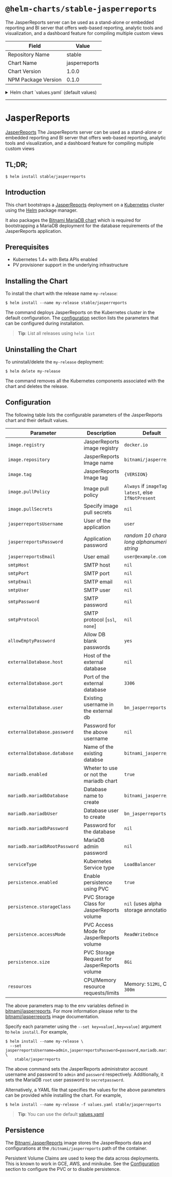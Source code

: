 # `@helm-charts/stable-jasperreports`

The JasperReports server can be used as a stand-alone or embedded reporting and BI server that offers web-based reporting, analytic tools and visualization, and a dashboard feature for compiling multiple custom views

| Field               | Value         |
| ------------------- | ------------- |
| Repository Name     | stable        |
| Chart Name          | jasperreports |
| Chart Version       | 1.0.0         |
| NPM Package Version | 0.1.0         |

<details>

<summary>Helm chart `values.yaml` (default values)</summary>

```yaml
## Bitnami JasperReports image version
## ref: https://hub.docker.com/r/bitnami/dokuwiki/tags/
##
image:
  registry: docker.io
  repository: bitnami/jasperreports
  tag: 6.4.2
  ## Specify a imagePullPolicy
  ## Defaults to 'Always' if image tag is 'latest', else set to 'IfNotPresent'
  ## ref: http://kubernetes.io/docs/user-guide/images/#pre-pulling-images
  ##
  pullPolicy: IfNotPresent
  ## Optionally specify an array of imagePullSecrets.
  ## Secrets must be manually created in the namespace.
  ## ref: https://kubernetes.io/docs/tasks/configure-pod-container/pull-image-private-registry/
  ##
  # pullSecrets:
  #   - myRegistrKeySecretName

## User of the application
## ref: https://github.com/bitnami/bitnami-docker-jasperreports#configuration
##
jasperreportsUsername: user

## Application password
## Defaults to a random 10-character alphanumeric string if not set
## ref: https://github.com/bitnami/bitnami-docker-jasperreports#configuration
##
# jasperreportsPassword:
#
## Application mail
## ref: https://github.com/bitnami/bitnami-docker-jasperreports#configuration
##
jasperreportsEmail: user@example.com

## Set to `yes` to allow the container to be started with blank passwords
## ref: https://github.com/bitnami/bitnami-docker-jasperreports#environment-variables
allowEmptyPassword: 'yes'

##
## External database configuration
##
externalDatabase:
  ## Database host
  host:

  ## Database host
  port: 3306

  ## Database user
  user: bn_jasperreports

  ## Database password
  password:

  ## Database name
  database: bitnami_jasperreports

## SMTP mail delivery configuration
## ref: https://github.com/bitnami/bitnami-docker-jasperreports#smtp-configuration
##
# smtpHost:
# smtpPort:
# smtpEmail:
# smtpUser:
# smtpPassword:
# smtpProtocol:

##
## MariaDB chart configuration
##
mariadb:
  ## Whether to deploy a mariadb server to satisfy the applications database requirements. To use an external database set this to false and configure the externalDatabase parameters
  enabled: true

  ## Create a database
  ## ref: https://github.com/bitnami/bitnami-docker-mariadb/blob/master/README.md#creating-a-database-on-first-run
  ##
  mariadbDatabase: bitnami_jasperreports

  ## Create a database user
  ## ref: https://github.com/bitnami/bitnami-docker-mariadb/blob/master/README.md#creating-a-database-user-on-first-run
  ##
  mariadbUser: bn_jasperreports

  ## Password for mariadbUser
  ## ref: https://github.com/bitnami/bitnami-docker-mariadb/blob/master/README.md#creating-a-database-user-on-first-run
  ##
  # mariadbPassword:

  ## MariaDB admin password
  ## ref: https://github.com/bitnami/bitnami-docker-mariadb/blob/master/README.md#setting-the-root-password-on-first-run
  ##
  # mariadbRootPassword:

  ## Enable persistence using Persistent Volume Claims
  ## ref: http://kubernetes.io/docs/user-guide/persistent-volumes/
  ##
  persistence:
    enabled: true
    ## mariadb data Persistent Volume Storage Class
    ## If defined, storageClassName: <storageClass>
    ## If set to "-", storageClassName: "", which disables dynamic provisioning
    ## If undefined (the default) or set to null, no storageClassName spec is
    ##   set, choosing the default provisioner.  (gp2 on AWS, standard on
    ##   GKE, AWS & OpenStack)
    ##
    # storageClass: "-"
    accessMode: ReadWriteOnce
    size: 8Gi

## Kubernetes configuration
## For minikube, set this to NodePort, elsewhere use LoadBalancer
##
serviceType: LoadBalancer

## Enable persistence using Persistent Volume Claims
## ref: http://kubernetes.io/docs/user-guide/persistent-volumes/
##
persistence:
  enabled: true
  ## database data Persistent Volume Storage Class
  ## If defined, storageClassName: <storageClass>
  ## If set to "-", storageClassName: "", which disables dynamic provisioning
  ## If undefined (the default) or set to null, no storageClassName spec is
  ##   set, choosing the default provisioner.  (gp2 on AWS, standard on
  ##   GKE, AWS & OpenStack)
  ##
  # storageClass: "-"
  accessMode: ReadWriteOnce
  size: 8Gi

## Configure resource requests and limits
## ref: http://kubernetes.io/docs/user-guide/compute-resources/
##
resources:
  requests:
    memory: 512Mi
    cpu: 300m
```

</details>

---

# JasperReports

[JasperReports](http://community.jaspersoft.com/project/jasperreports-server) The JasperReports server can be used as a stand-alone or embedded reporting and BI server that offers web-based reporting, analytic tools and visualization, and a dashboard feature for compiling multiple custom views

## TL;DR;

```console
$ helm install stable/jasperreports
```

## Introduction

This chart bootstraps a [JasperReports](https://github.com/bitnami/bitnami-docker-jasperreports) deployment on a [Kubernetes](http://kubernetes.io) cluster using the [Helm](https://helm.sh) package manager.

It also packages the [Bitnami MariaDB chart](https://github.com/kubernetes/charts/tree/master/stable/mariadb) which is required for bootstrapping a MariaDB deployment for the database requirements of the JasperReports application.

## Prerequisites

- Kubernetes 1.4+ with Beta APIs enabled
- PV provisioner support in the underlying infrastructure

## Installing the Chart

To install the chart with the release name `my-release`:

```console
$ helm install --name my-release stable/jasperreports
```

The command deploys JasperReports on the Kubernetes cluster in the default configuration. The [configuration](#configuration) section lists the parameters that can be configured during installation.

> **Tip**: List all releases using `helm list`

## Uninstalling the Chart

To uninstall/delete the `my-release` deployment:

```console
$ helm delete my-release
```

The command removes all the Kubernetes components associated with the chart and deletes the release.

## Configuration

The following table lists the configurable parameters of the JasperReports chart and their default values.

| Parameter                     | Description                                  | Default                                                 |
| ----------------------------- | -------------------------------------------- | ------------------------------------------------------- |
| `image.registry`              | JasperReports image registry                 | `docker.io`                                             |
| `image.repository`            | JasperReports Image name                     | `bitnami/jasperreports`                                 |
| `image.tag`                   | JasperReports Image tag                      | `{VERSION}`                                             |
| `image.pullPolicy`            | Image pull policy                            | `Always` if `imageTag` is `latest`, else `IfNotPresent` |
| `image.pullSecrets`           | Specify image pull secrets                   | `nil`                                                   |
| `jasperreportsUsername`       | User of the application                      | `user`                                                  |
| `jasperreportsPassword`       | Application password                         | _random 10 character long alphanumeric string_          |
| `jasperreportsEmail`          | User email                                   | `user@example.com`                                      |
| `smtpHost`                    | SMTP host                                    | `nil`                                                   |
| `smtpPort`                    | SMTP port                                    | `nil`                                                   |
| `smtpEmail`                   | SMTP email                                   | `nil`                                                   |
| `smtpUser`                    | SMTP user                                    | `nil`                                                   |
| `smtpPassword`                | SMTP password                                | `nil`                                                   |
| `smtpProtocol`                | SMTP protocol [`ssl`, `none`]                | `nil`                                                   |
| `allowEmptyPassword`          | Allow DB blank passwords                     | `yes`                                                   |
| `externalDatabase.host`       | Host of the external database                | `nil`                                                   |
| `externalDatabase.port`       | Port of the external database                | `3306`                                                  |
| `externalDatabase.user`       | Existing username in the external db         | `bn_jasperreports`                                      |
| `externalDatabase.password`   | Password for the above username              | `nil`                                                   |
| `externalDatabase.database`   | Name of the existing databse                 | `bitnami_jasperreports`                                 |
| `mariadb.enabled`             | Wheter to use or not the mariadb chart       | `true`                                                  |
| `mariadb.mariadbDatabase`     | Database name to create                      | `bitnami_jasperreports`                                 |
| `mariadb.mariadbUser`         | Database user to create                      | `bn_jasperreports`                                      |
| `mariadb.mariadbPassword`     | Password for the database                    | `nil`                                                   |
| `mariadb.mariadbRootPassword` | MariaDB admin password                       | `nil`                                                   |
| `serviceType`                 | Kubernetes Service type                      | `LoadBalancer`                                          |
| `persistence.enabled`         | Enable persistence using PVC                 | `true`                                                  |
| `persistence.storageClass`    | PVC Storage Class for JasperReports volume   | `nil` (uses alpha storage annotation)                   |
| `persistence.accessMode`      | PVC Access Mode for JasperReports volume     | `ReadWriteOnce`                                         |
| `persistence.size`            | PVC Storage Request for JasperReports volume | `8Gi`                                                   |
| `resources`                   | CPU/Memory resource requests/limits          | Memory: `512Mi`, CPU: `300m`                            |

The above parameters map to the env variables defined in [bitnami/jasperreports](http://github.com/bitnami/bitnami-docker-jasperreports). For more information please refer to the [bitnami/jasperreports](http://github.com/bitnami/bitnami-docker-jasperreports) image documentation.

Specify each parameter using the `--set key=value[,key=value]` argument to `helm install`. For example,

```console
$ helm install --name my-release \
  --set jasperreportsUsername=admin,jasperreportsPassword=password,mariadb.mariadbRootPassword=secretpassword \
    stable/jasperreports
```

The above command sets the JasperReports administrator account username and password to `admin` and `password` respectively. Additionally, it sets the MariaDB `root` user password to `secretpassword`.

Alternatively, a YAML file that specifies the values for the above parameters can be provided while installing the chart. For example,

```console
$ helm install --name my-release -f values.yaml stable/jasperreports
```

> **Tip**: You can use the default [values.yaml](values.yaml)

## Persistence

The [Bitnami JasperReports](https://github.com/bitnami/bitnami-docker-jasperreports) image stores the JasperReports data and configurations at the `/bitnami/jasperreports` path of the container.

Persistent Volume Claims are used to keep the data across deployments. This is known to work in GCE, AWS, and minikube.
See the [Configuration](#configuration) section to configure the PVC or to disable persistence.
